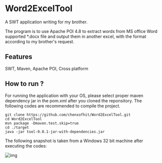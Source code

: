 # Word2ExcelTool
A SWT application writing for my brother.

The program is to use Apache POI 4.8 to extract words from MS office Word supported *.docx file and output them in  another excel,
with the format according to my brother's request.

## Features
SWT,  Maven, Apache  POI, Cross platform


## How to run ?

For running the application with your OS,  please select proper maven dependency jar in the pom.xml after you cloned the reponsitory. The following codes are recommended to compile the project.

```shell
git clone https://github.com/chenxofhit/Word2ExcelTool.git
cd Word2ExcelTool
mvn package -Dmaven.test.skip=true
cd ./target
java -jar tool-0.0.1-jar-with-dependencies.jar 
```

The following snapshot is taken from  a  Windows 32 bit machine after executing the codes:

![img](https://ws2.sinaimg.cn/large/006tNc79gy1fz03t8b077j30rb07rq4f.jpg)